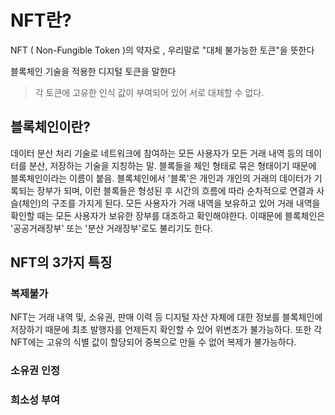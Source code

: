 # NFT란?
NFT ( Non-Fungible Token )의 약자로 , 우리말로 "대체 불가능한 토큰"을 뜻한다

블록체인 기술을 적용한 디지털 토큰을 말한다
> 각 토큰에 고유한 인식 값이 부여되어 있어 서로 대체할 수 없다.
## 블록체인이란?
데이터 분산 처리 기술로 네트워크에 참여하는 모든 사용자가 모든 거래 내역 등의 데이터를 분산, 저장하는 기술을 지칭하는 말.
블록들을 체인 형태로 묶은 형태이기 때문에 블록체인이라는 이름이 붙음.
블록체인에서 '블록'은 개인과 개인의 거래의 데이터가 기록되는 장부가 되며, 이런 블록들은 형성된 후 시간의 흐름에 따라 순차적으로 연결과 사슬(체인)의 구조를 가지게 된다.
모든 사용자가 거래 내역을 보유하고 있어 거래 내역을 확인할 때는 모든 사용자가 보유한 장부를 대조하고 확인해야한다. 이때문에 블록체인은 '공공거래장부' 또는 '분산 거래장부'로도 불리기도 한다.
## NFT의 3가지 특징
### 복제불가
NFT는 거래 내역 및, 소유권, 판매 이력 등 디지털 자산 자체에 대한 정보를 블록체인에 저장하기 때문에 최초 발행자를 언제든지 확인할 수 있어 위변조가 불가능하다. 또한 각 NFT에는 고유의 식별 값이 할당되어 중복으로 만들 수 없어 복제가 불가능하다.
### 소유권 인정

### 희소성 부여

